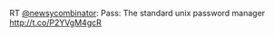 RT <a href="http://twitter.com/newsycombinator">@newsycombinator</a>: Pass: The standard unix password manager <a href="http://t.co/P2YVgM4gcR">http://t.co/P2YVgM4gcR</a>